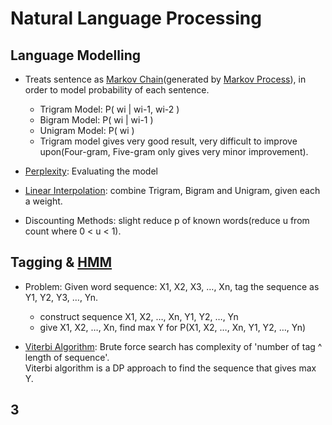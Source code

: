 # Natural Language Processing

## Language Modelling


* Treats sentence as [Markov Chain]\(generated by [Markov Process]), in order to model probability of each sentence.

	* Trigram Model: P( wi | wi-1, wi-2 )
	* Bigram Model: P( wi | wi-1 )
	* Unigram Model: P( wi )
	* Trigram model gives very good result, very difficult to improve upon(Four-gram, Five-gram only gives very minor improvement).

[Markov Chain]: http://en.wikipedia.org/wiki/Markov_chain
[Markov Process]: http://en.wikipedia.org/wiki/Markov_process

* [Perplexity]: Evaluating the model

[Perplexity]: http://en.wikipedia.org/wiki/Perplexity

* [Linear Interpolation]: combine Trigram, Bigram and Unigram, given each a weight.

[Linear Interpolation]: http://en.wikipedia.org/wiki/Linear_interpolation

* Discounting Methods: slight reduce p of known words(reduce u from count where 0 < u < 1).


## Tagging & [HMM]

[HMM]:http://en.wikipedia.org/wiki/Hidden_Markov_model

* Problem: Given word sequence: X1, X2, X3, …, Xn, tag the sequence as Y1, Y2, Y3, …, Yn.
	* construct sequence X1, X2, …, Xn, Y1, Y2, …, Yn
	* give X1, X2, …, Xn, find max Y for P(X1, X2, …, Xn, Y1, Y2, …, Yn)
	
* [Viterbi Algorithm]: Brute force search has complexity of 'number of tag ^ length of sequence'. <br> 
  Viterbi algorithm is a DP approach to find the sequence that gives max Y.
  
[Viterbi Algorithm]: http://en.wikipedia.org/wiki/Viterbi_algorithm


## 3
